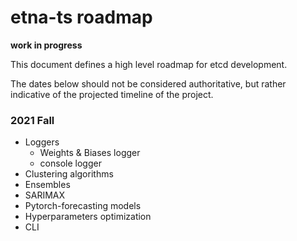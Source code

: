 #  etna-ts roadmap

**work in progress**

This document defines a high level roadmap for etcd development.

The dates below should not be considered authoritative, 
but rather indicative of the projected timeline of the project.

### 2021 Fall

- Loggers
  - Weights & Biases logger
  - console logger
- Clustering algorithms
- Ensembles
- SARIMAX
- Pytorch-forecasting models
- Hyperparameters optimization
- CLI